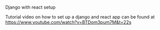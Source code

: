 Django with react setup

Tutorial video on how to set up a django and react app can be found at https://www.youtube.com/watch?v=BTDom3pum7M&t=22s

